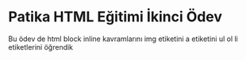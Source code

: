 # Patika HTML Eğitimi İkinci Ödev

Bu ödev de html block inline kavramlarını img etiketini a etiketini ul ol li etiketlerini öğrendik